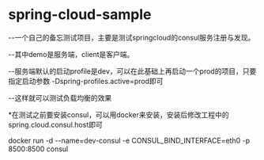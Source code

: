 # spring-cloud-sample
<p>--一个自己的备忘测试项目，主要是测试springcloud的consul服务注册与发现。</p>
<p>--其中demo是服务端，client是客户端。</p>
<p>--服务端默认的启动profile是dev，可以在此基础上再启动一个prod的项目，只要指定启动参数 -Dspring-profiles.active=prod即可</p>
<p>--这样就可以测试负载均衡的效果</p>

<p>*在测试之前要安装consul，可以用docker来安装，安装后修改工程中的spring.cloud.consul.host即可</p>

docker run -d --name=dev-consul -e CONSUL_BIND_INTERFACE=eth0 -p 8500:8500 consul
